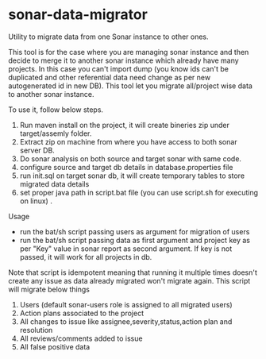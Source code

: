 sonar-data-migrator
===================

Utility to migrate data from one Sonar instance to other ones.

This tool is for the case where you are managing sonar instance and then decide to merge it to another sonar instance which already have many projects. 
In this case you can't import dump (you know ids can't be duplicated and other referential data need change as per new autogenerated id in new DB). 
This tool let you migrate all/project wise data to another sonar instance.

To use it, follow below steps.

1.  Run maven install on the project, it will create bineries zip under target/assemly folder. 
2.	Extract zip on machine from where you have access to both sonar server DB.
3.	Do sonar analysis on both source and target sonar with same code.
4.	configure source and target db details in database.properties file
5.	run init.sql on target sonar db, it will create temporary tables to store migrated data details
6.	set proper java path in script.bat file (you can use script.sh for executing on linux) .

Usage

* run the bat/sh script passing users as argument for migration of users
* run the bat/sh script passing data as first argument and project key as per "Key" value in sonar report as second argument. If key is not passed, it will work for all projects in db.

Note that script is idempotent meaning that running it multiple times doesn't create any issue as data already migrated won't migrate again. This script will migrate below things

1.	Users (default sonar-users role is assigned to all migrated users)
2.	Action plans associated to the project
3.  All changes to issue like assignee,severity,status,action plan and resolution
4.	All reviews/comments added to issue
5.	All false positive data